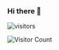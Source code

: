### Hi there 👋
![visitors](https://visitor-badge-reloaded.herokuapp.com/badge?page_id=About-us-_3oTeam&color=00cf00)

![Visitor Count](https://profile-counter.glitch.me/{3amrabdelwahab.About-us-_3oTeam}/count.svg)

<!--
**3amrabdelwahab/3amrabdelwahab** is a ✨ _special_ ✨ repository because its `README.md` (this file) appears on your GitHub profile.

Here are some ideas to get you started:

- 🔭 I’m currently working on ...
- 🌱 I’m currently learning ...
- 👯 I’m looking to collaborate on ...
- 🤔 I’m looking for help with ...
- 💬 Ask me about ...
- 📫 How to reach me: ...
- 😄 Pronouns: ...
- ⚡ Fun fact: ...
-->

